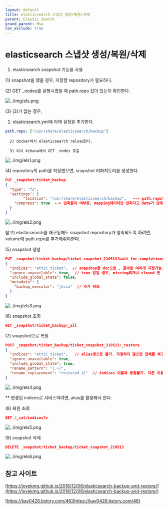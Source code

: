 ```yaml
---
layout: default
title: elasticsearch 스냅샷 생성/복원/삭제
parent: Elastic Search
grand_parent: Msa
nav_exclude: true
---
```


# elasticsearch 스냅샷 생성/복원/삭제

1. elasticsearch snapshot 기능을 사용

(1) snapshot을 했을 경우, 저장할 repository가 필요하다.

(2) GET _nodes를 실행시켰을 때 path.repo 값이 있는지 확인한다.

![../img/els.png](../img/els.png)

(3) (2)가 없는 경우, 

1) elasticsearch.yml에 아래 설정을 추가한다.

```yaml
path.repo: ["/usr/share/elasticsearch/backup"]
```

      2) docker에서 elasticsearch reload한다.

      3) 다시 kibana에서 GET _nodes 호출

![../img/els1.png](../img/els1.png)

(4) repository의 path를 지정했으면, snapshot 리파지토리를 생성한다.

```json
PUT _snapshot/ticket_backup
{
  "type": "fs",
  "settings": {
	    "location": "/usr/share/elasticsearch/backup",   --> path.repo의 경로를 지정해준다.
    "compress": true  --> 압축할지 여부로, mapping데이터만 압축되고 data가 압축되는 것은 아님. 디폴트(true)
  }
}
```

![../img/els2.png](../img/els2.png)

참고) elasticsearch를 재구동해도 snapshot repository가 영속되도록 하려면, volume에 path.repo를 추가해줘야한다.

(5) snapshot 생성

```json
PUT _snapshot/ticket_backup/ticket_snapshot_210513?wait_for_completion=true // 비동기로 실행
{
  "indices": "attic_ticket",  // snapshop할 doc으로 , 콤마로 여러개 지정가능. alias명으로 불가
  "ignore_unavailable": true,  // true 값일 경우, missing되거나 closed 된 indices는 snapshot되지 않는다.(기본 값 false)
  "include_global_state": false,
  "metadata": {
    "backup_executor": "jhsim"  // 추가 정보
  }
}
```

![../img/els3.png](../img/els3.png)

(6) snapshot 조회

```json
GET _snapshot/ticket_backup/_all
```

(7) snapshot으로 복원

```json
POST _snapshot/ticket_backup/ticket_snapshot_210513/_restore
{
  "indices": "attic_ticket",   // alias명으로 불가. 지정하지 않으면 전체를 복구한다.
  "ignore_unavailable": true,
  "include_global_state": true,
  "rename_pattern": "(.+)",
  "rename_replacement": "restored_$1"  // indices 이름과 중첩불가. 다른 이름으로 해야한다.
}
```

![../img/els4.png](../img/els4.png)

** 변경된 indices로 서비스하려면, alias를 활용해서 한다.

(8) 복원 조회

```json
GET /_cat/indices?v
```

![../img/els5.png](../img/els5.png)

(9) snapshot 삭제

```json
DELETE _snapshot/ticket_backup/ticket_snapshot_210513
```

![../img/els6.png](../img/els6.png)

## 참고 사이트

[https://lovekmg.github.io/2018/12/06/elasticsearch-backup-and-restore/](https://lovekmg.github.io/2018/12/06/elasticsearch-backup-and-restore/)

[https://kay0426.tistory.com/46](https://kay0426.tistory.com/46)